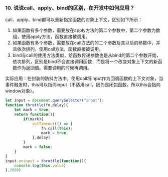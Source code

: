 ### 10. 说说call、apply、bind的区别，在开发中如何应用？

call、apply、bind都可以重新指定函数的对象上下文，区别如下所示：

1. 如果函数有多个参数，需要放在apply方法的第二个参数中，第二个参数为数组，使用apply方法，函数直接被调用。
2. 如果函数有多个参数，需要放在call方法的的二个参数及其以后的参数中，并且依次排列，使用call方法，函数直接被调用。
3. bind与call的使用方法类似，给函数传递参数也是从bind的第二个参数开始，依次排列，区别是bind不会直接调用函数，而是将一个改变对象上下文的新函数作为返回值。需要调用的时候再调用。

实际应用：在封装的防抖方法中，使用call将input作为回调函数的上下文对象，当事件触发时，this可以指向input（不适用call，因为是闭包函数，所以this会指向window对象）。

``` js
let input = document.querySelector("input");
function throttle(fn,delay){
    let mark = true;
    return function(){
        if(mark){
            setTimeout(() => {
                fn.call(this);
                mark = true;
            },delay)
        }
        mark = false;
    }
}
input.oninput = throttle(function(){
    console.log(this.value)
},2000)
```

